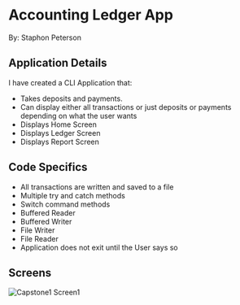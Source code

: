 # Accounting Ledger App
By: Staphon Peterson

## Application Details
I have created a CLI Application that:
* Takes deposits and payments.
* Can display either all transactions or just deposits or payments depending on what the user wants
* Displays Home Screen
* Displays Ledger Screen
* Displays Report Screen

## Code Specifics
* All transactions are written and saved to a file 
* Multiple try and catch methods
* Switch command methods
* Buffered Reader 
* Buffered Writer
* File Writer
* File Reader
* Application does not exit until the User says so

## Screens
![Capstone1 Screen1](https://github.com/StaphonP/AccountingLedgerApp/assets/166443449/193311f6-adb8-4ba3-bded-99d40f11a1ff)

